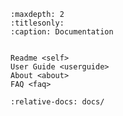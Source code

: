 ```{toctree}
:maxdepth: 2
:titlesonly:
:caption: Documentation


Readme <self>
User Guide <userguide>
About <about>
FAQ <faq>
```

```{include} ./main.md
:relative-docs: docs/
```